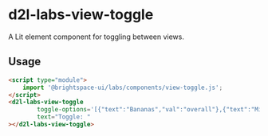# d2l-labs-view-toggle

A Lit element component for toggling between views.

## Usage

```html
<script type="module">
    import '@brightspace-ui/labs/components/view-toggle.js';
</script>
<d2l-labs-view-toggle
        toggle-options='[{"text":"Bananas","val":"overall"},{"text":"Minions","val":"minios"},{"text":"Pyjamas","val":"subject"}]'
        text="Toggle: "
></d2l-labs-view-toggle>
```
